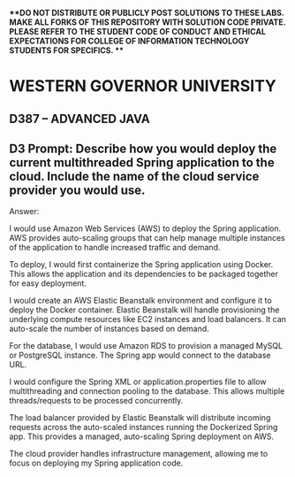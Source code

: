 <strong> **DO NOT DISTRIBUTE OR PUBLICLY POST SOLUTIONS TO THESE LABS. MAKE ALL FORKS OF THIS REPOSITORY WITH SOLUTION CODE PRIVATE. PLEASE REFER TO THE STUDENT CODE OF CONDUCT AND ETHICAL EXPECTATIONS FOR COLLEGE OF INFORMATION TECHNOLOGY STUDENTS FOR SPECIFICS. ** </strong>

# WESTERN GOVERNOR UNIVERSITY 
## D387 – ADVANCED JAVA


## D3 Prompt: Describe how you would deploy the current multithreaded Spring application to the cloud. Include the name of the cloud service provider you would use.

Answer: 

I would use Amazon Web Services (AWS) to deploy the Spring application. AWS provides auto-scaling groups that can help manage multiple instances of the application to handle increased traffic and demand.

To deploy, I would first containerize the Spring application using Docker. This allows the application and its dependencies to be packaged together for easy deployment.

I would create an AWS Elastic Beanstalk environment and configure it to deploy the Docker container. Elastic Beanstalk will handle provisioning the underlying compute resources like EC2 instances and load balancers. It can auto-scale the number of instances based on demand.

For the database, I would use Amazon RDS to provision a managed MySQL or PostgreSQL instance. The Spring app would connect to the database URL.

I would configure the Spring XML or application.properties file to allow multithreading and connection pooling to the database. This allows multiple threads/requests to be processed concurrently.

The load balancer provided by Elastic Beanstalk will distribute incoming requests across the auto-scaled instances running the Dockerized Spring app. This provides a managed, auto-scaling Spring deployment on AWS.

The cloud provider handles infrastructure management, allowing me to focus on deploying my Spring application code.